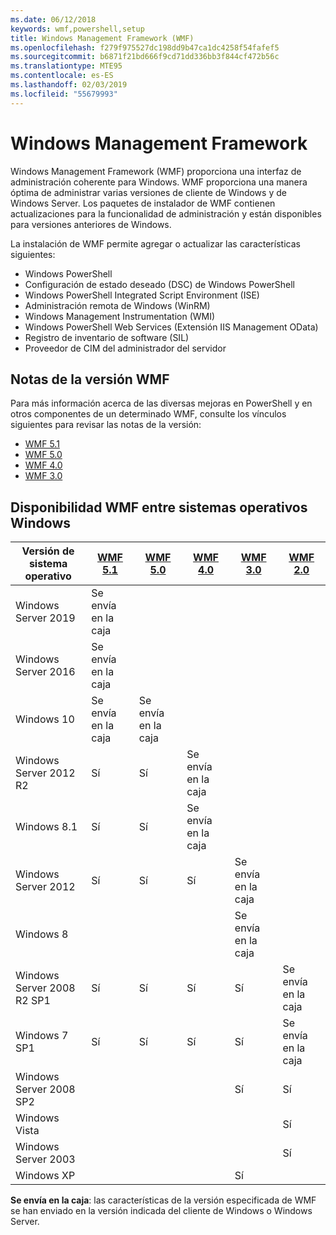 ```yaml
---
ms.date: 06/12/2018
keywords: wmf,powershell,setup
title: Windows Management Framework (WMF)
ms.openlocfilehash: f279f975527dc198dd9b47ca1dc4258f54fafef5
ms.sourcegitcommit: b6871f21bd666f9cd71dd336bb3f844cf472b56c
ms.translationtype: MTE95
ms.contentlocale: es-ES
ms.lasthandoff: 02/03/2019
ms.locfileid: "55679993"
---
```

# <a name="windows-management-framework"></a>Windows Management Framework

Windows Management Framework (WMF) proporciona una interfaz de administración coherente para Windows. WMF proporciona una manera óptima de administrar varias versiones de cliente de Windows y de Windows Server. Los paquetes de instalador de WMF contienen actualizaciones para la funcionalidad de administración y están disponibles para versiones anteriores de Windows.

La instalación de WMF permite agregar o actualizar las características siguientes:

- Windows PowerShell
- Configuración de estado deseado (DSC) de Windows PowerShell
- Windows PowerShell Integrated Script Environment (ISE)
- Administración remota de Windows (WinRM)
- Windows Management Instrumentation (WMI)
- Windows PowerShell Web Services (Extensión IIS Management OData)
- Registro de inventario de software (SIL)
- Proveedor de CIM del administrador del servidor

## <a name="wmf-release-notes"></a>Notas de la versión WMF

Para más información acerca de las diversas mejoras en PowerShell y en otros componentes de un determinado WMF, consulte los vínculos siguientes para revisar las notas de la versión:

- [WMF 5.1](5.1/release-notes.md)
- [WMF 5.0](5.0/releasenotes.md)
- [WMF 4.0](https://download.microsoft.com/download/3/D/6/3D61D262-8549-4769-A660-230B67E15B25/Windows%20Management%20Framework%204%200%20Release%20Notes.docx)
- [WMF 3.0](https://download.microsoft.com/download/E/7/6/E76850B8-DA6E-4FF5-8CCE-A24FC513FD16/WMF%203%20Release%20Notes.docx)

## <a name="wmf-availability-across-windows-operating-systems"></a>Disponibilidad WMF entre sistemas operativos Windows

|Versión de sistema operativo  |[WMF 5.1][] |[WMF 5.0][] |[WMF 4.0][] |[WMF 3.0][]  |[WMF 2.0][] |
|--------------------------|------------|------------|------------|-------------|------------|
|Windows Server 2019       |Se envía en la caja|            |            |             |            |
|Windows Server 2016       |Se envía en la caja|            |            |             |            |
|Windows 10                |Se envía en la caja|Se envía en la caja|            |             |            |
|Windows Server 2012 R2    |Sí         |Sí         |Se envía en la caja|             |            |
|Windows 8.1               |Sí         |Sí         |Se envía en la caja|             |            |
|Windows Server 2012       |Sí         |Sí         |Sí         |Se envía en la caja |            |
|Windows 8                 |            |            |            |Se envía en la caja |            |
|Windows Server 2008 R2 SP1|Sí         |Sí         |Sí         |Sí          |Se envía en la caja|
|Windows 7 SP1             |Sí         |Sí         |Sí         |Sí          |Se envía en la caja|
|Windows Server 2008 SP2   |            |            |            |Sí          |Sí         |
|Windows Vista             |            |            |            |             |Sí         |
|Windows Server 2003       |            |            |            |             |Sí         |
|Windows XP                |            |            |            |Sí          |            |

**Se envía en la caja**: las características de la versión especificada de WMF se han enviado en la versión indicada del cliente de Windows o Windows Server.

[WMF 5.1]: https://aka.ms/wmf51download
[WMF 5.0]: https://aka.ms/wmf5download
[WMF 4.0]: https://aka.ms/wmf4download
[WMF 3.0]: https://aka.ms/wmf3download
[WMF 2.0]: https://aka.ms/wmf2download
